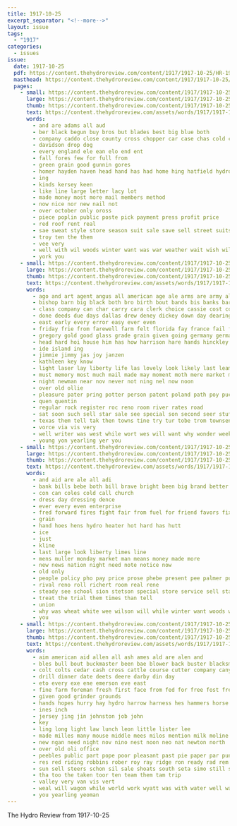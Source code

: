 ```yaml
---
title: 1917-10-25
excerpt_separator: "<!--more-->"
layout: issue
tags:
  - "1917"
categories:
  - issues
issue:
  date: 1917-10-25
  pdf: https://content.thehydroreview.com/content/1917/1917-10-25/HR-1917-10-25.pdf
  masthead: https://content.thehydroreview.com/content/1917/1917-10-25/masthead/HR-1917-10-25.jpg
  pages:
    - small: https://content.thehydroreview.com/content/1917/1917-10-25/small/HR-1917-10-25-01.jpg
      large: https://content.thehydroreview.com/content/1917/1917-10-25/large/HR-1917-10-25-01.jpg
      thumb: https://content.thehydroreview.com/content/1917/1917-10-25/thumbnails/HR-1917-10-25-01.jpg
      text: https://content.thehydroreview.com/assets/words/1917/1917-10-25/HR-1917-10-25-01.txt
      words:
        - and are adams all aud
        - ber black begun buy bros but blades best big blue both
        - company caddo close county cross chopper car case chas cold cutter
        - davidson drop dog
        - every england ele ean elo end ent
        - fall fores few for full from
        - green grain good gunnin gores
        - homer hayden haven head hand has had home hing hatfield hydro
        - ing
        - kinds kersey keen
        - like line large letter lacy lot
        - made money most more mail members method
        - now nice nor new nail not
        - over october only oross
        - piece poplin public poste pick payment press profit price
        - red roof rent real
        - sae sweat style store season suit sale save sell street suits scott speech small serge styles sailors see
        - troy ten the them
        - vee very
        - well with wil woods winter want was war weather wait wish will while
        - york you
    - small: https://content.thehydroreview.com/content/1917/1917-10-25/small/HR-1917-10-25-02.jpg
      large: https://content.thehydroreview.com/content/1917/1917-10-25/large/HR-1917-10-25-02.jpg
      thumb: https://content.thehydroreview.com/content/1917/1917-10-25/thumbnails/HR-1917-10-25-02.jpg
      text: https://content.thehydroreview.com/assets/words/1917/1917-10-25/HR-1917-10-25-02.txt
      words:
        - ago and art agent angus all american age ale arms are army alen allen aid
        - bishop barn big black both bro birth bout bands bis banks bark boys bethel beagles bote been brown bridgeport bowns bunch bottles bot bonds best bull bulls bean but boot brought boots
        - class company can char carry cara clerk choice cassie cost count cattle clarence carrie chila cold con case coa china crosswhite care confer city comin call captain
        - done deeds due days dallas drew deney dickey down day dearing date dress
        - east early every error easy ever even
        - friday frie from farewell farm felt florida fay france fail far few finder famous fire fresh for full first fell fake french feris
        - gregory gold good glass grade grain given going germany german getting glad gone gregg gov greg
        - head hard hoi house him has how harrison hare hands hinckley hus hinck hom hamilton herd hibbs had home howard heen hinton her hail held hydro hull
        - ide island ing
        - jimmie jimmy jas joy janzen
        - kathleen key know
        - light laser lay liberty life las lovely look likely last leaman lines lynn litle lawyer learn lea later little lie lady lown law lane lens lunch ley loving labor
        - must memory most much mail made may moment moth mere market magazine mey marshall man mary matter miller morning milk might miss miles many morn mighty money
        - night newman near nov never not ning nel now noon
        - over old ollie
        - pleasure pater pring potter person patent poland path poy puck pet place pair per public
        - quen quentin
        - regular rock register roc reno room river rates road
        - sat soon such sell star sale see special son second seer stuff schoo stand silverthorne smoke spring six sch saturday suckling save still strain song sister seed steer she supply seems sei stray single sun service smull scott sum sher smith sunday shoats saw school
        - texas them tell tak then towns tine try tur tobe trom townsend thompson tat toronto toll trip tout too teen tra tobacco ton tong the town tian table tall tha thea
        - vorce via vis very
        - well writer was west while wort wes will want why wonder weeks watch write wares weak weekly went wil wilson wax week walter with winter white words war works wild
        - young yon yearling yer you
    - small: https://content.thehydroreview.com/content/1917/1917-10-25/small/HR-1917-10-25-03.jpg
      large: https://content.thehydroreview.com/content/1917/1917-10-25/large/HR-1917-10-25-03.jpg
      thumb: https://content.thehydroreview.com/content/1917/1917-10-25/thumbnails/HR-1917-10-25-03.jpg
      text: https://content.thehydroreview.com/assets/words/1917/1917-10-25/HR-1917-10-25-03.txt
      words:
        - and aid are ale all adi
        - bank bills bebe both bill brave bright been big brand better barefoot buy burns but
        - con can coles cold call church
        - dress day dressing dence
        - ever every even enterprise
        - fred forward fires fight fair from fuel for friend favors fix
        - grain
        - hand hoes hens hydro heater hot hard has hutt
        - ice
        - just
        - kline
        - last large look liberty limes line
        - mens muller monday market man means money made more
        - new news nation night need note notice now
        - old only
        - people policy pho pay price prose phebe present pee palmer pump
        - rival reno roll richert room real rene
        - steady see school sion stetson special store service sell star small sok spring sale sherman shoe
        - treat the trial them times than tell
        - union
        - why was wheat white wee wilson will while winter want woods working work winters weather warm with waste
        - you
    - small: https://content.thehydroreview.com/content/1917/1917-10-25/small/HR-1917-10-25-04.jpg
      large: https://content.thehydroreview.com/content/1917/1917-10-25/large/HR-1917-10-25-04.jpg
      thumb: https://content.thehydroreview.com/content/1917/1917-10-25/thumbnails/HR-1917-10-25-04.jpg
      text: https://content.thehydroreview.com/assets/words/1917/1917-10-25/HR-1917-10-25-04.txt
      words:
        - aim american aid allen all ash ames ald are alen and
        - bles bull bout buckmaster been bae blower back buster blacksmith bula barbee bea bee brown big banda black bie barber bank
        - colt colts cedar cash cross cattle course cutter company canyon
        - drill dinner date deets deere darby din day
        - eto every exe ene emerson eve east
        - fine farm foreman fresh first face from fed for free fost fred
        - given good grinder grounds
        - hands hopes hurry hay hydro harrow harness hes hammers horse home huss high hinton hing henke head helfers hen
        - ines inch
        - jersey jing jin johnston job john
        - key
        - ling long light law lunch leon little lister lee
        - made milles many mouse middle mees milos mention milk moline mule mare mares mower morning mules marie miles mile man
        - new ngan need night nov nino nest noon neo nat newton north
        - over old oli office
        - peebles public part pope poor pleasant past pie paper par punch price per
        - res red riding robbins rober roy ray ridge ron ready rad rem rear ran
        - sun sell steers schon sil sale shoats south seta simo still smiles saas smith sunday soo scott surgeon single service sas stuff sick set span sow salo standard store
        - tha too the taken toor ten team them tam trip
        - valley very van vis vert
        - weal will wagon while world work wyatt was with water well wal west
        - you yearling yeoman
---
```


The Hydro Review from 1917-10-25

<!--more-->

